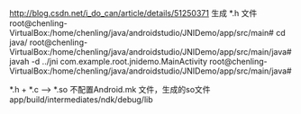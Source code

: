 http://blog.csdn.net/i_do_can/article/details/51250371
生成 *.h 文件
root@chenling-VirtualBox:/home/chenling/java/androidstudio/JNIDemo/app/src/main# cd java/
root@chenling-VirtualBox:/home/chenling/java/androidstudio/JNIDemo/app/src/main/java# javah -d ../jni com.example.root.jnidemo.MainActivity
root@chenling-VirtualBox:/home/chenling/java/androidstudio/JNIDemo/app/src/main/java#

*.h + *.c --> *.so
不配置Android.mk 文件，生成的so文件 app/build/intermediates/ndk/debug/lib